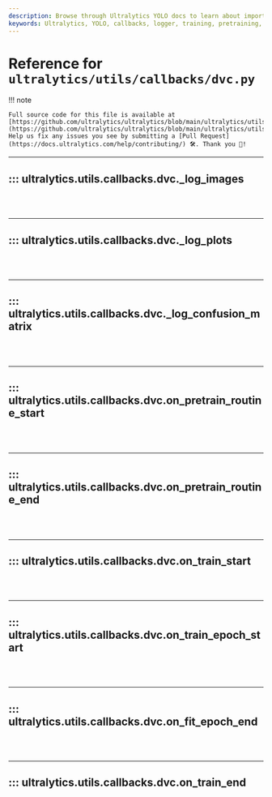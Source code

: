 ```yaml
---
description: Browse through Ultralytics YOLO docs to learn about important logging and callback functions used in training and pretraining models.
keywords: Ultralytics, YOLO, callbacks, logger, training, pretraining, machine learning, models
---
```


# Reference for `ultralytics/utils/callbacks/dvc.py`

!!! note

    Full source code for this file is available at [https://github.com/ultralytics/ultralytics/blob/main/ultralytics/utils/callbacks/dvc.py](https://github.com/ultralytics/ultralytics/blob/main/ultralytics/utils/callbacks/dvc.py). Help us fix any issues you see by submitting a [Pull Request](https://docs.ultralytics.com/help/contributing/) 🛠️. Thank you 🙏!

---
## ::: ultralytics.utils.callbacks.dvc._log_images
<br><br>

---
## ::: ultralytics.utils.callbacks.dvc._log_plots
<br><br>

---
## ::: ultralytics.utils.callbacks.dvc._log_confusion_matrix
<br><br>

---
## ::: ultralytics.utils.callbacks.dvc.on_pretrain_routine_start
<br><br>

---
## ::: ultralytics.utils.callbacks.dvc.on_pretrain_routine_end
<br><br>

---
## ::: ultralytics.utils.callbacks.dvc.on_train_start
<br><br>

---
## ::: ultralytics.utils.callbacks.dvc.on_train_epoch_start
<br><br>

---
## ::: ultralytics.utils.callbacks.dvc.on_fit_epoch_end
<br><br>

---
## ::: ultralytics.utils.callbacks.dvc.on_train_end
<br><br>
